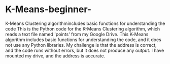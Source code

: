 # K-Means-beginner-
K-Means Clustering algorithmincludes basic functions for understanding the code
This is the Python code for the K-Means Clustering algorithm, which reads a text file named 'points' from my Google Drive. This K-Means algorithm includes basic functions for understanding the code, and it does not use any Python libraries. My challenge is that the address is correct, and the code runs without errors, but it does not produce any output. I have mounted my drive, and the address is accurate.
